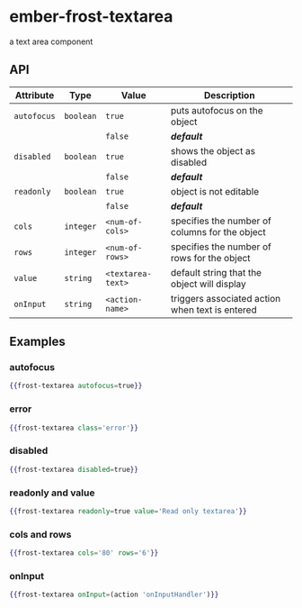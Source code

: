 # ember-frost-textarea
a text area component




## API
| Attribute | Type | Value | Description |
| --------- | ---- | ----- | ----------- |
| `autofocus` | `boolean` |`true`| puts autofocus on the object |
|  |  |`false`| ***default***|
| `disabled` | `boolean` |`true`| shows the object as disabled |
|  |  |`false`| ***default***|
| `readonly` | `boolean` |`true`| object is not editable |
|  |  |`false`| ***default***|
| `cols` | `integer` |`<num-of-cols>`| specifies the number of columns for the object |
| `rows` | `integer` |`<num-of-rows>`| specifies the number of rows for the object |
| `value` | `string` |`<textarea-text>`| default string that the object will display |
| `onInput` | `string` |`<action-name>`| triggers associated action when text is entered |

## Examples
### autofocus
```handlebars
{{frost-textarea autofocus=true}}
```

### error
```handlebars
{{frost-textarea class='error'}}
```

### disabled
```handlebars
{{frost-textarea disabled=true}}
```

### readonly and value
```handlebars
{{frost-textarea readonly=true value='Read only textarea'}}
```

### cols and rows
```handlebars
{{frost-textarea cols='80' rows='6'}}
```

### onInput
```handlebars
{{frost-textarea onInput=(action 'onInputHandler')}}
```
